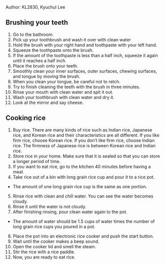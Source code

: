 Author: KL2830, Kyuchul Lee

##	Brushing your teeth 
1.	Go to the bathroom.
2.	Pick up your toothbrush and wash it over with clean water
3.	Hold the brush with your right hand and toothpaste with your left hand.
4.	Squeeze the toothpaste onto the brush.
5.	If the amount of the toothpaste is less than a half inch, squeeze it again until it reaches a half inch. 
6.	Place the brush onto your teeth. 
7.	Smoothly clean your inner surfaces, outer surfaces, chewing surfaces, and tongue by moving the brush. 
8.	When you clean your tongue, be careful not to retch. 
9.	Try to finish cleaning the teeth with the brush in three minutes.
10.	Rinse your mouth with clean water and spit it out. 
11.	Wash your toothbrush with clean water and dry it.
12.	Look at the mirror and say cheese.

##  Cooking rice
1.	Buy rice. There are many kinds of rice such as Indian rice, Japanese rice, and Korean rice and their characteristics are all different. If you like firm rice, choose Korean rice. If you don’t like firm rice, choose Indian rice. The firmness of Japanese rice is between Korean rice and Indian rice.
2.	Store rice in your home. Make sure that it is sealed so that you can store a longer period of time. 
3.	If you want to eat rice, go to the kitchen 40 minutes before having a meal. 
4.	Take rice out of a bin with long grain rice cup and pour it to a rice pot.
   - The amount of one long grain rice cup is the same as one portion.
5.	Rinse rice with clean and chill water. You can see the water becomes cloudy.
6.	Rinse it until the water is not cloudy. 
7.	After finishing rinsing, pour clean water again to the pot.
   - The amount of water should be 1.5 cups of water times the number of long grain rice cups you poured in a pot.
8.	Place the pot into an electronic rice cooker and push the start button.
9.	Wait until the cooker makes a beep sound.
10.	Open the cooker lid and smell the steam.
11.	Stir the rice with a rice paddle.
12.	Now, you are ready to eat rice. 
